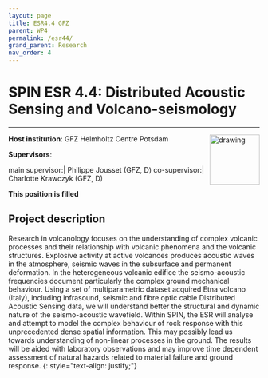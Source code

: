 ```yaml
---
layout: page
title: ESR4.4 GFZ
parent: WP4
permalink: /esr44/
grand_parent: Research
nav_order: 4
---
```


# SPIN ESR 4.4: Distributed Acoustic Sensing and Volcano-seismology
----

__Host institution__: GFZ Helmholtz Centre Potsdam  <img src="/assets/images/partners-logos/GFZ_logo.svg" alt="drawing" width="100" style="float:right"/>

__Supervisors__: 
		  
main supervisor:| Philippe Jousset (GFZ, D)
co-supervisor:| Charlotte Krawczyk (GFZ, D)

__This position is filled__

## Project description

Research in volcanology focuses on the understanding of complex volcanic processes and their relationship with volcanic phenomena and the volcanic structures. Explosive activity at active volcanoes produces acoustic waves in the atmosphere, seismic waves in the subsurface and permanent deformation. In the heterogeneous volcanic edifice the seismo-acoustic frequencies document particularly the complex ground mechanical behaviour. Using a set of multiparametric dataset acquired Etna volcano (Italy), including infrasound, seismic and fibre optic cable Distributed Acoustic Sensing data, we will understand better the structural and dynamic nature of the seismo-acoustic wavefield. Within SPIN, the ESR will analyse and attempt to model the complex behaviour of rock response with this unprecedented dense spatial information. This may possibly lead us towards understanding of non-linear processes in the ground. The results will be aided with laboratory observations and may improve time dependent assessment of natural hazards related to material failure and ground response.
{: style="text-align: justify;"}
